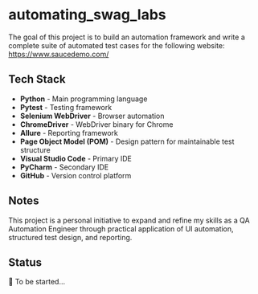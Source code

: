 # automating_swag_labs

The goal of this project is to build an automation framework and write a complete suite of automated test cases for the following website:  
<https://www.saucedemo.com/>

## Tech Stack

- **Python** - Main programming language  
- **Pytest** - Testing framework  
- **Selenium WebDriver** - Browser automation  
- **ChromeDriver** - WebDriver binary for Chrome  
- **Allure** - Reporting framework  
- **Page Object Model (POM)** - Design pattern for maintainable test structure  
- **Visual Studio Code** - Primary IDE  
- **PyCharm** - Secondary IDE  
- **GitHub** - Version control platform

## Notes

This project is a personal initiative to expand and refine my skills as a QA Automation Engineer through practical application of UI automation, structured test design, and reporting.

## Status

🚧 To be started...
